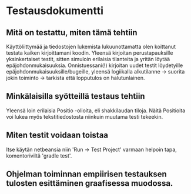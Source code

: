 Testausdokumentti
========

## Mitä on testattu, miten tämä tehtiin

Käyttöliittymää ja tiedostojen lukemista lukuunottamatta olen koittanut testata kaiken kirjoittamani koodin. Yleensä
kirjoitan perustapauksille yksinkertaiset testit, sitten simuloin erilaisia tilanteita ja yritän löytää epäjohdonmukaisuuksia. Onnistuessani(!) kirjoitan uudet testit löydetyille epäjohdonmukaisuuksille/bugeille, yleensä logiikalla alkutilanne -> suorita jokin toiminto -> tarkista että lopputulos on halutunlainen.

## Minkälaisilla syötteillä testaus tehtiin 

Yleensä loin erilaisia Positio -olioita, eli shakkilaudan tiloja. Näitä Positioita voi lukea myös tekstitiedostosta niinkuin muutama testi tekeekin.

## Miten testit voidaan toistaa

Itse käytän netbeansia niin 'Run -> Test Project' varmaan helpoin tapa, komentoriviltä 'gradle test'.

## Ohjelman toiminnan empiirisen testauksen tulosten esittäminen graafisessa muodossa.

<Insert some jacoco picture here>


